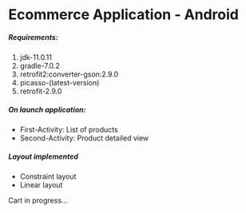 <h1>Ecommerce Application - Android</h1>

<h5>Requirements:</h5>
<ol>
    <li>jdk-11.0.11</li>
    <li>gradle-7.0.2</li>
    <li>retrofit2:converter-gson:2.9.0</li>
    <li>picasso-(latest-version)</li>
    <li>retrofit-2.9.0</li>
</ol>

<h5>On launch application:</h5>
<ul>
    <li>First-Activity: List of products</li>
    <li>Second-Activity: Product detailed view</li>
</ul>

<h5>Layout implemented</h5>
<ul>
    <li>Constraint layout</li>
    <li>Linear layout</li>
</ul>

<p>Cart in progress...</p>
